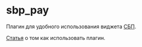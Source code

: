 # sbp_pay

Плагин для удобного использования виджета [СБП](https://sbp.nspk.ru/business_online/).

[Статья](https://habr.com/ru/companies/friflex/articles/768610/) о том как использовать плагин.


